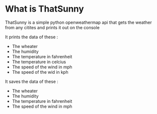 # What is ThatSunny
ThatSunny is a simple python openweathermap api that gets the weather from any citites and prints it out on the console

It prints the data of these : 
- The wheater
- The humidity
- The temperature in fahrenheit
- The temperature in celcius
- The speed of the wind in mph
- The speed of the wid in kph

It saves the data of these : 
- The wheater
- The humidity
- The temperature in fahrenheit
- The speed of the wind in mph
